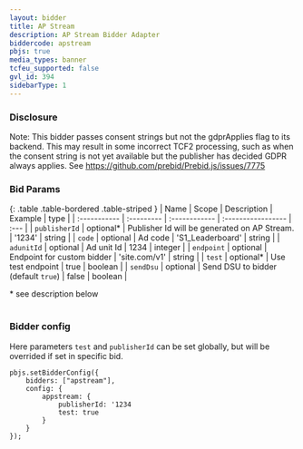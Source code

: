 ```yaml
---
layout: bidder
title: AP Stream
description: AP Stream Bidder Adapter
biddercode: apstream
pbjs: true
media_types: banner
tcfeu_supported: false
gvl_id: 394
sidebarType: 1
---
```


### Disclosure

Note: This bidder passes consent strings but not the gdprApplies flag to its backend. This may result in some incorrect TCF2 processing, such as when the consent string is not yet available but the publisher has decided GDPR always applies. See <https://github.com/prebid/Prebid.js/issues/7775>

### Bid Params

{: .table .table-bordered .table-striped }
| Name           | Scope      | Description                                     | Example            | type    |
| :-----------   | :--------- | :------------                                   | :----------------- | :---    |
| `publisherId`  | optional*  | Publisher Id will be generated on AP Stream.    | '1234'             | string  |
| `code`         | optional   | Ad code                                         | 'S1_Leaderboard'   | string  |
| `adunitId`     | optional   | Ad unit Id                                      | 1234               | integer |
| `endpoint`     | optional   | Endpoint for custom bidder                      | 'site.com/v1'      | string  |
| `test`         | optional*  | Use test endpoint                               | true               | boolean |
| `sendDsu`      | optional   | Send DSU to bidder (default `true`)             | false              | boolean |

\* see description below

#

### Bidder config

Here parameters `test` and `publisherId` can be set globally, but will be overrided if set in specific bid.

```
pbjs.setBidderConfig({
    bidders: ["apstream"],
    config: {
        appstream: {
            publisherId: '1234
            test: true
        }
    }
});
```
